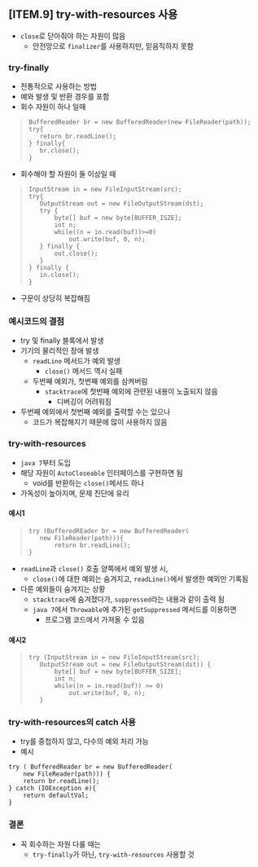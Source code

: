 ## [ITEM.9] try-with-resources 사용
- `close`로 닫아줘야 하는 자원이 많음
    - 안전망으로 `finalizer`를 사용하지만, 믿음직하지 못함

### try-finally
- 전통적으로 사용하는 방법
- 예와 발생 및 반환 경우를 포함
- 회수 자원이 하나 일때
>```
>BufferedReader br = new BufferedReader(new FileReader(path));
>try{
>    return br.readLine();
>} finally{
>    br.close();
>}
>```
- 회수해야 할 자원이 둘 이상일 때
>```
>InputStream in = new FileInputStream(src);
>try{
>    OutputStream out = new FileOutputStream(dst);
>    try {
>        byte[] buf = new byte[BUFFER_ISZE];
>        int n;
>        while((n = in.read(buf))>=0)
>            out.write(buf, 0, n);
>    } finally {
>        out.close();
>    }
>} finally {
>    in.close();
>}
>```
- 구문이 상당히 복잡해짐

### 예시코드의 결점
- try 및 finally 블록에서 발생
- 기기의 물리적인 장애 발생
    - `readLine` 메서드가 예외 발생
        - `close()` 메서드 역시 실패
    - 두번째 예외가, 첫번째 예외를 삼켜버림
        - `stacktrace`에 첫번째 예외에 관련된 내용이 노출되지 않음
            - 디버깅이 어려워짐
- 두번째 예외에서 첫번째 예외를 출력할 수는 있으나
    - 코드가 복잡해지기 때문에 많이 사용하지 않음

### try-with-resources
- `java 7`부터 도입
- 해당 자원이 `AutoCloseable` 인터페이스를 구현하면 됨
    - void를 반환하는 `close()`메서드 하나
- 가독성이 높아지며, 문제 진단에 유리
#### 예시1
>```
>try (BufferedREader br = new BufferedReader(
>    new FileReader(path))){
>        return br.readLine();
>}
>```
- `readLine`과 `close()` 호출 양쪽에서 예외 발생 시,
    - `close()`에 대한 예외는 숨겨지고, `readLine()`에서 발생한 예외만 기록됨
- 다른 예외들이 숨겨지는 상황
    - `stacktrace`에 숨겨졌다가, `suppressed`라는 내용과 같이 출력 됨
    - `java 7`에서 `Throwable`에 추가된 `getSuppressed` 메서드를 이용하면
        - 프로그램 코드에서 가져올 수 있음
#### 예시2
>```
>try (InputStream in = new FileInputStream(src);
>    OutputStream out = new FileOutputStream(dst)) {
>        byte[] buf = new byte[BUFFER_SIZE];
>        int n;
>        while((n = in.read(buf)) >= 0)
>            out.write(buf, 0, n);
>    }
>```

### try-with-resources의 catch 사용
- try를 중첩하지 않고, 다수의 예외 처리 가능
- 예시
```
try ( BufferedReader br = new BufferedReader(
    new FileReader(path))) {
    return br.readLine();
} catch (IOException e){
    return defaultVal;
}
```

### 결론
- 꼭 회수하는 자원 다룰 때는
    - `try-finally`가 아닌, `try-with-resources` 사용할 것